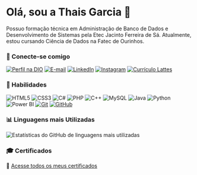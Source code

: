 # Olá, sou a Thais Garcia 👋

Possuo formação técnica em Administração de Banco de Dados e Desenvolvimento de Sistemas pela Etec Jacinto Ferreira de Sá. Atualmente, estou cursando Ciência de Dados na Fatec de Ourinhos.

### 🔗 Conecte-se comigo
[![Perfil na DIO](https://img.shields.io/badge/-Meu%20Perfil%20na%20DIO-007ACC?style=flat-square&logoColor=white)](https://web.dio.me/users/thaisgarcia_t11/)
[![E-mail](https://img.shields.io/badge/-Email-D14836?style=flat-square&logo=gmail&logoColor=white)](mailto:thaisgarcia.t11@gmail.com)
[![LinkedIn](https://img.shields.io/badge/-LinkedIn-0077B5?style=flat-square&logo=linkedin&logoColor=white)](https://www.linkedin.com/in/thais-garcia11/)
[![Instagram](https://img.shields.io/badge/-Instagram-E4405F?style=flat-square&logo=instagram&logoColor=white)](https://www.instagram.com/tha_grc)
[![Currículo Lattes](https://img.shields.io/badge/-Currículo%20Lattes-708090?style=flat-square&logo=curriculum-vitae&logoColor=white)](http://lattes.cnpq.br/7305263350315359)

### 🚀 Habilidades
![HTML5](https://img.shields.io/badge/HTML5-E34F26?style=flat-square&logo=html5&logoColor=white)
![CSS3](https://img.shields.io/badge/CSS3-1572B6?style=flat-square&logo=css3&logoColor=white)
![C#](https://img.shields.io/badge/C%23-239120?style=flat-square&logo=c-sharp&logoColor=white)
![PHP](https://img.shields.io/badge/PHP-777BB4?style=flat-square&logo=php&logoColor=white)
![C++](https://img.shields.io/badge/C++-00599C?style=flat-square&logo=c%2B%2B&logoColor=white)
![MySQL](https://img.shields.io/badge/MySQL-FF8C00?style=flat-square&logo=mysql&logoColor=white)
![Java](https://img.shields.io/badge/Java-007396?style=flat-square&logo=java&logoColor=white)
![Python](https://img.shields.io/badge/Python-3776AB?style=flat-square&logo=python&logoColor=white)
![Power BI](https://img.shields.io/badge/Power%20BI-F2C811?style=flat-square&logo=powerbi&logoColor=black)
[![Git](https://img.shields.io/badge/Git-F05032?style=flat-square&logo=git&logoColor=white)](https://git-scm.com/doc) 
[![GitHub](https://img.shields.io/badge/GitHub-181717?style=flat-square&logo=github&logoColor=white)](https://docs.github.com/)

### 📊 Linguagens mais Utilizadas
![Estatísticas do GitHub de linguagens mais utilizadas](https://github-readme-stats.vercel.app/api/top-langs/?username=thaisgarcia&langs_count=8&layout=compact&theme=radical&bg_color=000)

### 🎓 Certificados
📁 [Acesse todos os meus certificados](https://drive.google.com/drive/folders/11hlk7TG7Bi0e_Ho0mQZroOKGQx5dc9AQ?usp=sharing)

